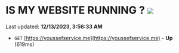 # IS MY WEBSITE RUNNING ? [![](https://img.shields.io/static/v1?label=Sponsor&message=%E2%9D%A4&logo=GitHub&color=%23fe8e86)](https://github.com/sponsors/<username>)

Last updated: **12/13/2023, 3:56:33 AM**

- `GET` [https://youssefservice.me](https://youssefservice.me) - **Up** (619ms)
